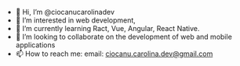 - 👋 Hi, I’m @ciocanucarolinadev
- 👀 I’m interested in web development,
- 🌱 I’m currently learning Ract, Vue, Angular, React Native.
- 💞️ I’m looking to collaborate on the development of web and mobile applications
- 📫 How to reach me: email: ciocanu.carolina.dev@gmail.com

<!---
ciocanucarolinadev/ciocanucarolinadev is a ✨ special ✨ repository because its `README.md` (this file) appears on your GitHub profile.
You can click the Preview link to take a look at your changes.
--->
